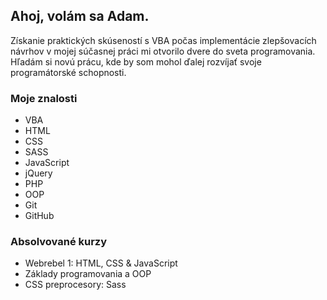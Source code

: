 ## Ahoj, volám sa Adam.
<!--## Hi there 👋, I'm Adam-->

Získanie praktických skúseností s VBA počas implementácie zlepšovacích návrhov v mojej súčasnej práci mi otvorilo dvere do sveta programovania. Hľadám si novú prácu, kde by som mohol ďalej rozvíjať svoje programátorské schopnosti.
<!--Gaining practical experience with VBA while implementing improvement proposals at my current job opened the door to the world of programming. I am looking for a new job where I can further develop my programming skills.-->

### Moje znalosti
<!--### My skills-->
  - VBA
  - HTML
  - CSS
  - SASS
  - JavaScript
  - jQuery
  - PHP
  - OOP
  - Git
  - GitHub

### Absolvované kurzy
<!--### Courses completed-->
  - Webrebel 1: HTML, CSS & JavaScript
  - Základy programovania a OOP
  - CSS preprocesory: Sass
  
<!--
**AdamVavro/AdamVavro** is a ✨ _special_ ✨ repository because its `README.md` (this file) appears on your GitHub profile.

Here are some ideas to get you started:

- 🔭 I’m currently working on ...
- 🌱 I’m currently learning ...
- 👯 I’m looking to collaborate on ...
- 🤔 I’m looking for help with ...
- 💬 Ask me about ...
- 📫 How to reach me: ...
- 😄 Pronouns: ...
- ⚡ Fun fact: ...
-->
